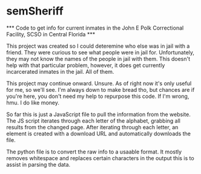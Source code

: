# semSheriff

*** Code to get info for current inmates in the John E Polk Correctional Facility, SCSO in Central Florida *** 

This project was created so I could deteremine who else was in jail with a friend. They were curious to see what people were in jail for. Unfortunately, they may not know the names of the people in jail with them. This doesn't help with that particular problem, however, it does get currently incarcerated inmates in the jail. All of them.

This project may continue onward. Unsure. As of right now it's only useful for me, so we'll see. I'm always down to make bread tho, but chances are if you're here, you don't need my help to repurpose this code. If I'm wrong, hmu. I do like money.

So far this is just a JavaScript file to pull the information from the website. The JS script iterates through each letter of the alphabet, grabbing all results from the changed page. After iterating through each letter, an element is created with a download URL and automatically downloads the file. 

The python file is to convert the raw info to a usaable format. It mostly removes whitespace and replaces certain characters in the output this is to assist in parsing the data. 
